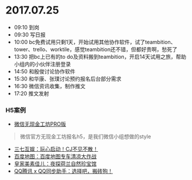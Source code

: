 # 2017.07.25

- 09:10 到岗
- 09:30 写日报
- 10:00 bc免费试用只剩1天，开始试用其他协作软件，试了teambition、tower、trello、worktile，感觉teambition还不错，但都好贵啊，愁死了
- 13:30 把bc上已有的to do及资料搬到teambition，开启14天试用之旅，帮助小组内的小伙伴注册登录
- 14:50 和殷俊讨论协作软件
- 15:30 和华康、张璞讨论预约报名后台部分需求
- 16:30 微信资讯收集，制作推文
- 17:20 推文发射

### H5案例

- [微信无现金工坊PRO版](http://2016.wxgongkaike.com/act17gz/)
> 微信官方无现金工坊报名h5，是我们微信小组想做的style
- [三七互娱：玩心启动！CJ不见不散！](http://wxshare1.37.com/dist/pinpai/20170719/?from=timeline&isappinstalled=0)
- [百度地图：百度地图专车清凉大作战](http://h5.oyoozo.com/chongqing/)
- [皇家美素佳儿：夜探荷兰自然珍宝馆](http://wechat.myfriso.com/Treasure/)
- [QQ腾讯 x QQ同步助手：选择吧，搬砖狗！](https://open.weixin.qq.com/connect/oauth2/authorize?appid=wxc5dac15e0515c4af&redirect_uri=http%3A%2F%2Fsdi.3g.qq.com%2Fapi%2Flogin.do%3Fmethod%3DgetUserinfo%26aid%3D2017071910442811727%26app%3D2%26login_uid%3D72ee7015-b29d-41a2-ba01-8ce5103cfe18&response_type=code&scope=snsapi_userinfo&state=123&connect_redirect=1#wechat_redirect)



  